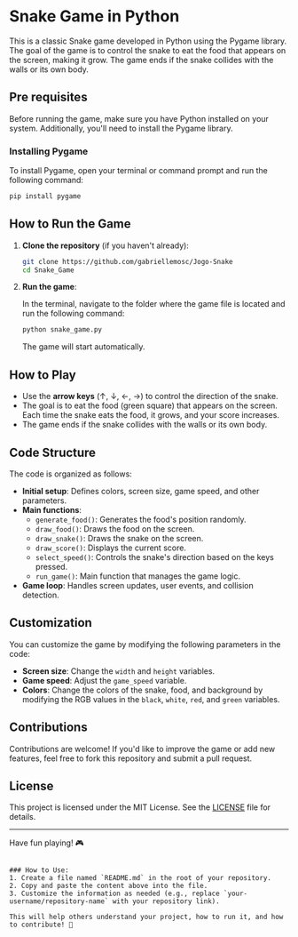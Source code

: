 

# Snake Game in Python 

This is a classic Snake game developed in Python using the Pygame library. The goal of the game is to control the snake to eat the food that appears on the screen, making it grow. The game ends if the snake collides with the walls or its own body.

## Pre requisites

Before running the game, make sure you have Python installed on your system. Additionally, you'll need to install the Pygame library.



### Installing Pygame

To install Pygame, open your terminal or command prompt and run the following command:

```bash
pip install pygame
```

## How to Run the Game

1. **Clone the repository** (if you haven't already):

   ```bash
   git clone https://github.com/gabriellemosc/Jogo-Snake
   cd Snake_Game
   ```

2. **Run the game**:

   In the terminal, navigate to the folder where the game file is located and run the following command:

   ```bash
   python snake_game.py
   ```

   The game will start automatically.

## How to Play

- Use the **arrow keys** (↑, ↓, ←, →) to control the direction of the snake.
- The goal is to eat the food (green square) that appears on the screen. Each time the snake eats the food, it grows, and your score increases.
- The game ends if the snake collides with the walls or its own body.

## Code Structure

The code is organized as follows:

- **Initial setup**: Defines colors, screen size, game speed, and other parameters.
- **Main functions**:
  - `generate_food()`: Generates the food's position randomly.
  - `draw_food()`: Draws the food on the screen.
  - `draw_snake()`: Draws the snake on the screen.
  - `draw_score()`: Displays the current score.
  - `select_speed()`: Controls the snake's direction based on the keys pressed.
  - `run_game()`: Main function that manages the game logic.
- **Game loop**: Handles screen updates, user events, and collision detection.

## Customization

You can customize the game by modifying the following parameters in the code:

- **Screen size**: Change the `width` and `height` variables.
- **Game speed**: Adjust the `game_speed` variable.
- **Colors**: Change the colors of the snake, food, and background by modifying the RGB values in the `black`, `white`, `red`, and `green` variables.

## Contributions

Contributions are welcome! If you'd like to improve the game or add new features, feel free to fork this repository and submit a pull request.

## License

This project is licensed under the MIT License. See the [LICENSE](LICENSE) file for details.

---

Have fun playing! 🎮
```

### How to Use:
1. Create a file named `README.md` in the root of your repository.
2. Copy and paste the content above into the file.
3. Customize the information as needed (e.g., replace `your-username/repository-name` with your repository link).

This will help others understand your project, how to run it, and how to contribute! 🚀
